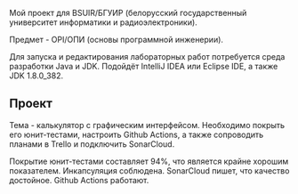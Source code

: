 Мой проект для BSUIR/БГУИР (белорусский государственный университет информатики и радиоэлектроники).

Предмет - OPI/ОПИ (основы программной инженерии).

Для запуска и редактирования лабораторных работ потребуется среда разработки Java и JDK. Подойдёт IntelliJ IDEA или Eclipse IDE, а также JDK 1.8.0_382.

<h2> Проект </h2>

Тема - калькулятор с графическим интерфейсом. Необходимо покрыть его юнит-тестами, настроить Github Actions, а также сопроводить планами в Trello и подключить SonarCloud.

Покрытие юнит-тестами составляет 94%, что является крайне хорошим показателем. Инкапсуляция соблюдена. SonarCloud пишет, что качество достойное. Github Actions работают.
